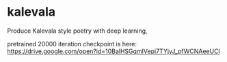 # kalevala
Produce Kalevala style poetry with deep learning,

pretrained 20000 iteration checkpoint is here:
https://drive.google.com/open?id=10BalHSGqmIVepi7TYjyJ_pfWCNAeeUCl
